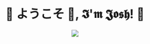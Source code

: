 <h1 align="center">💠 ようこそ 👋, 𝕴'𝖒 𝕵𝖔𝖘𝖍! 💠</h1>

<div align="center">
  <img src=Add-ons/FSN.gif>
</div>


<!--
**j0shbl0ck/j0shbl0ck** is a ✨ _special_ ✨ repository because its `README.md` (this file) appears on your GitHub profile.

Here are some ideas to get you started:

- 🔭 I’m currently working on ...
- 🌱 I’m currently learning ...
- 👯 I’m looking to collaborate on ...
- 🤔 I’m looking for help with ...
- 💬 Ask me about ...
- 📫 How to reach me: ...
- 😄 Pronouns: ...
- ⚡ Fun fact: ...
-->
